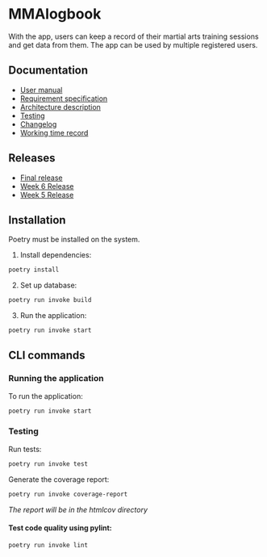 # MMAlogbook

With the app, users can keep a record of their martial arts training sessions and get data from them. The app can be used by multiple registered users.

## Documentation
- [User manual](https://github.com/jooniku/ohjelmistotekniikka_23/blob/master/training_log_app/documentation/user_manual.md)
- [Requirement specification](https://github.com/jooniku/ohjelmistotekniikka_23/blob/master/training_log_app/documentation/requirement_specification.md)
- [Architecture description](https://github.com/jooniku/ohjelmistotekniikka_23/blob/master/training_log_app/documentation/architecture.md)
- [Testing](https://github.com/jooniku/ohjelmistotekniikka_23/blob/master/training_log_app/documentation/testing.md)
- [Changelog](https://github.com/jooniku/ohjelmistotekniikka_23/blob/master/training_log_app/documentation/changelog.md)
- [Working time record](https://github.com/jooniku/ohjelmistotekniikka_23/blob/master/training_log_app/documentation/working_time_record.md)

## Releases
- [Final release](https://github.com/jooniku/ohjelmistotekniikka_23/releases/tag/week7)
- [Week 6 Release](https://github.com/jooniku/ohjelmistotekniikka_23/releases/tag/week6)
- [Week 5 Release](https://github.com/jooniku/ohjelmistotekniikka_23/releases/tag/week5)

## Installation
Poetry must be installed on the system.

1. Install dependencies:
```bash
poetry install
```
2. Set up database:
```bash
poetry run invoke build
```
3. Run the application:
```bash
poetry run invoke start
```

## CLI commands

### Running the application

To run the application:
```bash
poetry run invoke start
```

### Testing

Run tests:
```bash
poetry run invoke test
```
Generate the coverage report:
```bash
poetry run invoke coverage-report
```
_The report will be in the htmlcov directory_

#### Test code quality using pylint:
```bash
poetry run invoke lint
```

